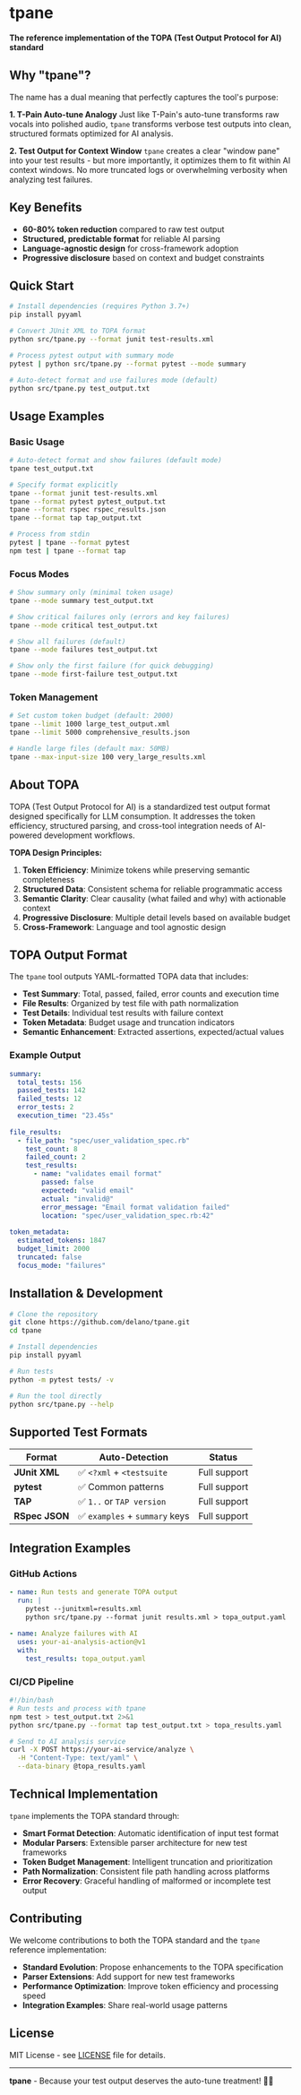 # tpane

**The reference implementation of the TOPA (Test Output Protocol for AI) standard**

## Why "tpane"?

The name has a dual meaning that perfectly captures the tool's purpose:

**1. T-Pain Auto-tune Analogy**
Just like T-Pain's auto-tune transforms raw vocals into polished audio, `tpane` transforms verbose test outputs into clean, structured formats optimized for AI analysis.

**2. Test Output for Context Window**
`tpane` creates a clear "window pane" into your test results - but more importantly, it optimizes them to fit within AI context windows. No more truncated logs or overwhelming verbosity when analyzing test failures.

## Key Benefits

- **60-80% token reduction** compared to raw test output
- **Structured, predictable format** for reliable AI parsing
- **Language-agnostic design** for cross-framework adoption
- **Progressive disclosure** based on context and budget constraints

## Quick Start

```bash
# Install dependencies (requires Python 3.7+)
pip install pyyaml

# Convert JUnit XML to TOPA format
python src/tpane.py --format junit test-results.xml

# Process pytest output with summary mode
pytest | python src/tpane.py --format pytest --mode summary

# Auto-detect format and use failures mode (default)
python src/tpane.py test_output.txt
```

## Usage Examples

### Basic Usage
```bash
# Auto-detect format and show failures (default mode)
tpane test_output.txt

# Specify format explicitly
tpane --format junit test-results.xml
tpane --format pytest pytest_output.txt
tpane --format rspec rspec_results.json
tpane --format tap tap_output.txt

# Process from stdin
pytest | tpane --format pytest
npm test | tpane --format tap
```

### Focus Modes
```bash
# Show summary only (minimal token usage)
tpane --mode summary test_output.txt

# Show critical failures only (errors and key failures)
tpane --mode critical test_output.txt

# Show all failures (default)
tpane --mode failures test_output.txt

# Show only the first failure (for quick debugging)
tpane --mode first-failure test_output.txt
```

### Token Management
```bash
# Set custom token budget (default: 2000)
tpane --limit 1000 large_test_output.xml
tpane --limit 5000 comprehensive_results.json

# Handle large files (default max: 50MB)
tpane --max-input-size 100 very_large_results.xml
```

## About TOPA

TOPA (Test Output Protocol for AI) is a standardized test output format designed specifically for LLM consumption. It addresses the token efficiency, structured parsing, and cross-tool integration needs of AI-powered development workflows.

**TOPA Design Principles:**
1. **Token Efficiency**: Minimize tokens while preserving semantic completeness
2. **Structured Data**: Consistent schema for reliable programmatic access
3. **Semantic Clarity**: Clear causality (what failed and why) with actionable context
4. **Progressive Disclosure**: Multiple detail levels based on available budget
5. **Cross-Framework**: Language and tool agnostic design

## TOPA Output Format

The `tpane` tool outputs YAML-formatted TOPA data that includes:

- **Test Summary**: Total, passed, failed, error counts and execution time
- **File Results**: Organized by test file with path normalization
- **Test Details**: Individual test results with failure context
- **Token Metadata**: Budget usage and truncation indicators
- **Semantic Enhancement**: Extracted assertions, expected/actual values

### Example Output
```yaml
summary:
  total_tests: 156
  passed_tests: 142
  failed_tests: 12
  error_tests: 2
  execution_time: "23.45s"
  
file_results:
  - file_path: "spec/user_validation_spec.rb"
    test_count: 8
    failed_count: 2
    test_results:
      - name: "validates email format"
        passed: false
        expected: "valid email"
        actual: "invalid@"
        error_message: "Email format validation failed"
        location: "spec/user_validation_spec.rb:42"
        
token_metadata:
  estimated_tokens: 1847
  budget_limit: 2000
  truncated: false
  focus_mode: "failures"
```

## Installation & Development

```bash
# Clone the repository
git clone https://github.com/delano/tpane.git
cd tpane

# Install dependencies
pip install pyyaml

# Run tests
python -m pytest tests/ -v

# Run the tool directly
python src/tpane.py --help
```

## Supported Test Formats

| Format | Auto-Detection | Status |
|--------|----------------|---------|
| **JUnit XML** | ✅ `<?xml` + `<testsuite` | Full support |
| **pytest** | ✅ Common patterns | Full support |
| **TAP** | ✅ `1..` or `TAP version` | Full support |
| **RSpec JSON** | ✅ `examples` + `summary` keys | Full support |

## Integration Examples

### GitHub Actions
```yaml
- name: Run tests and generate TOPA output
  run: |
    pytest --junitxml=results.xml
    python src/tpane.py --format junit results.xml > topa_output.yaml
    
- name: Analyze failures with AI
  uses: your-ai-analysis-action@v1
  with:
    test_results: topa_output.yaml
```

### CI/CD Pipeline
```bash
#!/bin/bash
# Run tests and process with tpane
npm test > test_output.txt 2>&1
python src/tpane.py --format tap test_output.txt > topa_results.yaml

# Send to AI analysis service
curl -X POST https://your-ai-service/analyze \
  -H "Content-Type: text/yaml" \
  --data-binary @topa_results.yaml
```

## Technical Implementation

`tpane` implements the TOPA standard through:

- **Smart Format Detection**: Automatic identification of input test format
- **Modular Parsers**: Extensible parser architecture for new test frameworks
- **Token Budget Management**: Intelligent truncation and prioritization
- **Path Normalization**: Consistent file path handling across platforms
- **Error Recovery**: Graceful handling of malformed or incomplete test output

## Contributing

We welcome contributions to both the TOPA standard and the `tpane` reference implementation:

- **Standard Evolution**: Propose enhancements to the TOPA specification
- **Parser Extensions**: Add support for new test frameworks
- **Performance Optimization**: Improve token efficiency and processing speed
- **Integration Examples**: Share real-world usage patterns

## License

MIT License - see [LICENSE](LICENSE) file for details.

---

**tpane** - Because your test output deserves the auto-tune treatment! 🎤✨
